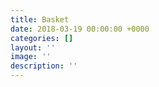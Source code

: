 ```yaml
---
title: Basket
date: 2018-03-19 00:00:00 +0000
categories: []
layout: ''
image: ''
description: ''
---
```

